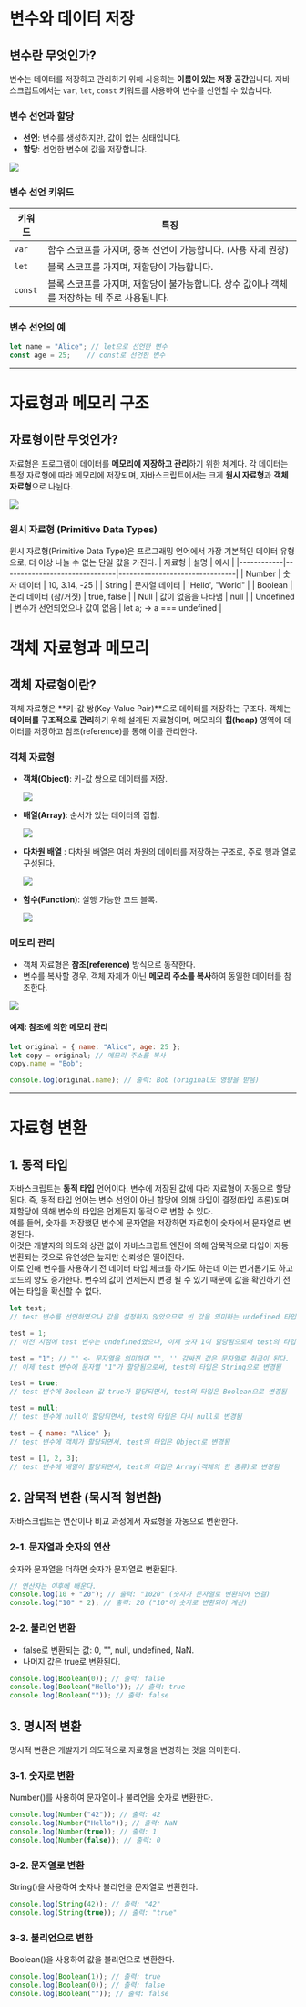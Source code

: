 # 변수와 데이터 저장
## 변수란 무엇인가?
변수는 데이터를 저장하고 관리하기 위해 사용하는 **이름이 있는 저장 공간**입니다. 자바스크립트에서는 `var`, `let`, `const` 키워드를 사용하여 변수를 선언할 수 있습니다.

### 변수 선언과 할당
- **선언**: 변수를 생성하지만, 값이 없는 상태입니다.
- **할당**: 선언한 변수에 값을 저장합니다.

<img src="../00_img/변수_메모리.png"/>

### 변수 선언 키워드
| 키워드  | 특징                                                                                      |
|---------|-------------------------------------------------------------------------------------------|
| `var`   | 함수 스코프를 가지며, 중복 선언이 가능합니다. (사용 자제 권장)                              |
| `let`   | 블록 스코프를 가지며, 재할당이 가능합니다.                                                |
| `const` | 블록 스코프를 가지며, 재할당이 불가능합니다. 상수 값이나 객체를 저장하는 데 주로 사용됩니다. |

### 변수 선언의 예
```js
let name = "Alice"; // let으로 선언한 변수
const age = 25;    // const로 선언한 변수
```

----

# 자료형과 메모리 구조
## 자료형이란 무엇인가?
자료형은 프로그램이 데이터를 **메모리에 저장하고 관리**하기 위한 체계다. 각 데이터는 특정 자료형에 따라 메모리에 저장되며, 자바스크립트에서는 크게 **원시 자료형**과 **객체 자료형**으로 나뉜다.

<img src="../00_img/변수.png"/>



### 원시 자료형 (Primitive Data Types)
원시 자료형(Primitive Data Type)은 프로그래밍 언어에서 가장 기본적인 데이터 유형으로, 더 이상 나눌 수 없는 단일 값을 가진다.
| 자료형     | 설명                          | 예시                           |
|------------|-------------------------------|--------------------------------|
| Number     | 숫자 데이터                   | 10, 3.14, -25                  |
| String     | 문자열 데이터                 | 'Hello', "World"              |
| Boolean    | 논리 데이터 (참/거짓)        | true, false                    |
| Null       | 값이 없음을 나타냄           | null                           |
| Undefined  | 변수가 선언되었으나 값이 없음 | let a; → a === undefined       |

# 객체 자료형과 메모리
## 객체 자료형이란?
객체 자료형은 **키-값 쌍(Key-Value Pair)**으로 데이터를 저장하는 구조다. 객체는 **데이터를 구조적으로 관리**하기 위해 설계된 자료형이며, 메모리의 **힙(heap)** 영역에 데이터를 저장하고 참조(reference)를 통해 이를 관리한다.


### 객체 자료형
- **객체(Object)**: 키-값 쌍으로 데이터를 저장.

    <img src="../00_img/객체자료형.png"/>

- **배열(Array)**: 순서가 있는 데이터의 집합.

    <img src="../00_img/배열.png"/>
- **다차원 배열** : 다차원 배열은 여러 차원의 데이터를 저장하는 구조로, 주로 행과 열로 구성된다.
    
    <img src="../00_img/다차원배열.png"/>

- **함수(Function)**: 실행 가능한 코드 블록.

    <img src="../00_img/함수.png"/>






### 메모리 관리
- 객체 자료형은 **참조(reference)** 방식으로 동작한다.
- 변수를 복사할 경우, 객체 자체가 아닌 **메모리 주소를 복사**하여 동일한 데이터를 참조한다.
<img src="../00_img/객체자료형 메모리.png"/>


#### 예제: 참조에 의한 메모리 관리
```js
let original = { name: "Alice", age: 25 };
let copy = original; // 메모리 주소를 복사
copy.name = "Bob";

console.log(original.name); // 출력: Bob (original도 영향을 받음)
```

------ 

# 자료형 변환
## 1. 동적 타입
자바스크립트는 **동적 타입** 언어이다. 변수에 저장된 값에 따라 자료형이 자동으로 할당된다.
즉, 동적 타입 언어는 변수 선언이 아닌 할당에 의해 타입이 결정(타입 추론)되며
재할당에 의해 변수의 타입은 언제든지 동적으로 변할 수 있다.<br>
예를 들어, 숫자를 저장했던 변수에 문자열을 저장하면 자료형이 숫자에서 문자열로 변경된다.<br>
이것은 개발자의 의도와 상관 없이 자바스크립트 엔진에 의해 암묵적으로 타입이 자동 변환되는 것으로
유연성은 높지만 신뢰성은 떨어진다.<br>
이로 인해 변수를 사용하기 전 데이터 타입 체크를 하기도 하는데 이는 번거롭기도 하고 코드의 양도 증가한다.
변수의 값이 언제든지 변경 될 수 있기 때문에 값을 확인하기 전에는 타입을 확신할 수 없다.<br> 

```js
let test; 
// test 변수를 선언하였으나 값을 설정하지 않았으므로 빈 값을 의미하는 undefined 타입이 됨

test = 1; 
// 이전 시점에 test 변수는 undefined였으나, 이제 숫자 1이 할당됨으로써 test의 타입은 Number로 변경됨

test = "1"; // "" <- 문자열을 의미하며 "", '' 감싸진 값은 문자열로 취급이 된다.
// 이제 test 변수에 문자열 "1"가 할당됨으로써, test의 타입은 String으로 변경됨

test = true; 
// test 변수에 Boolean 값 true가 할당되면서, test의 타입은 Boolean으로 변경됨

test = null; 
// test 변수에 null이 할당되면서, test의 타입은 다시 null로 변경됨

test = { name: "Alice" }; 
// test 변수에 객체가 할당되면서, test의 타입은 Object로 변경됨

test = [1, 2, 3]; 
// test 변수에 배열이 할당되면서, test의 타입은 Array(객체의 한 종류)로 변경됨

```




## 2. 암묵적 변환 (묵시적 형변환)
자바스크립트는 연산이나 비교 과정에서 자료형을 자동으로 변환한다.

### 2-1. 문자열과 숫자의 연산
숫자와 문자열을 더하면 숫자가 문자열로 변환된다.

```js
// 연산자는 이후에 배운다.
console.log(10 + "20"); // 출력: "1020" (숫자가 문자열로 변환되어 연결)
console.log("10" * 2); // 출력: 20 ("10"이 숫자로 변환되어 계산)
```

### 2-2. 불리언 변환
- false로 변환되는 값: 0, "", null, undefined, NaN.
- 나머지 값은 true로 변환된다.

```js
console.log(Boolean(0)); // 출력: false
console.log(Boolean("Hello")); // 출력: true
console.log(Boolean("")); // 출력: false
```

## 3. 명시적 변환
명시적 변환은 개발자가 의도적으로 자료형을 변경하는 것을 의미한다.

### 3-1. 숫자로 변환
Number()를 사용하여 문자열이나 불리언을 숫자로 변환한다.

```js
console.log(Number("42")); // 출력: 42
console.log(Number("Hello")); // 출력: NaN
console.log(Number(true)); // 출력: 1
console.log(Number(false)); // 출력: 0
```

### 3-2. 문자열로 변환
String()을 사용하여 숫자나 불리언을 문자열로 변환한다.

```js
console.log(String(42)); // 출력: "42"
console.log(String(true)); // 출력: "true"
```

### 3-3. 불리언으로 변환
Boolean()을 사용하여 값을 불리언으로 변환한다.

```js
console.log(Boolean(1)); // 출력: true
console.log(Boolean(0)); // 출력: false
console.log(Boolean("")); // 출력: false
```
